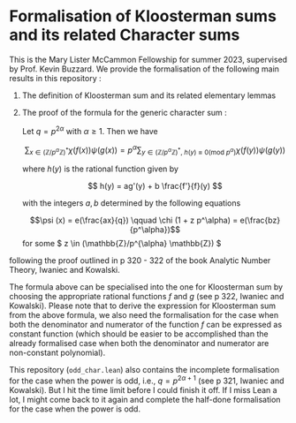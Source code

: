 # Formalisation of Kloosterman sums and its related Character sums

This is the Mary Lister McCammon Fellowship for summer 2023, supervised by Prof. Kevin Buzzard. 
We provide the formalisation of the following main results in this repository : 
1. The definition of Kloosterman sum and its related elementary lemmas
2. The proof of the formula for the generic character sum :
   
   Let $q = p^{2\alpha}$ with $\alpha \geq 1$. Then we have


   $$\sum_{x \in (\mathbb{Z}/p^{\alpha} \mathbb{Z})^* } \chi (f (x)) \psi (g (x)) = p^{\alpha}\sum_{{y \in (\mathbb{Z}/p^{\alpha} \mathbb{Z})^*}, \ h(y) \equiv 0 (\mathrm{mod} \ p^{\alpha}) } \chi{(f(y))} \psi{(g(y))}$$

   where $h(y)$ is the rational function given by

   $$ h(y) = ag'(y) + b \frac{f'}{f}(y) $$

   with the integers $a, b$ determined by the following equations
   
   $$\psi (x) = e(\frac{ax}{q}) \qquad \chi (1 + z p^\alpha) = e(\frac{bz}{p^\alpha})$$
   for some $ z \in (\mathbb{Z}/p^{\alpha} \mathbb{Z}) $

following the proof outlined in p 320 - 322 of the book Analytic Number Theory, Iwaniec and Kowalski. 

The formula above can be specialised into the one for Kloosterman sum by choosing the appropriate rational functions $f$ and $g$ (see p 322, Iwaniec and Kowalski). Please note that to derive the expression for Kloosterman sum from the above formula, we also need the formalisation for the case when both the denominator and numerator of the function $f$ can be expressed as constant function (which should be easier to be accomplished than the already formalised case when both the denominator and numerator are non-constant polynomial). 

This repository (`odd_char.lean`) also contains the incomplete formalisation for the case when the power is odd, i.e., $q = p^{2\alpha + 1}$ (see p 321, Iwaniec and Kowalski). But I hit the time limit before I could finish it off. If I miss Lean a lot, I might come back to it again and complete the half-done formalisation for the case when the power is odd. 
